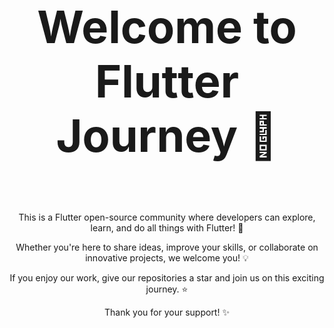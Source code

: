 <div align="center">
  <h1 style="font-size: 72px;">Welcome to Flutter Journey 🎯</h1>
  <br>
  <p>This is a Flutter open-source community where developers can explore, learn, and do all things with Flutter! 🚀</p>
  <p>Whether you're here to share ideas, improve your skills, or collaborate on innovative projects, we welcome you! 💡</p>
  <p>If you enjoy our work, give our repositories a star and join us on this exciting journey. ⭐</p>
  <p>Thank you for your support! ✨</p>
</div>
